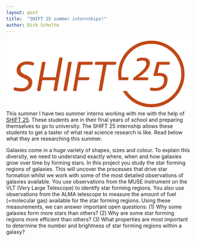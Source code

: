 ```yaml
---
layout: post
title:  "SHIFT 25 summer internships!"
author: Dirk Scholte
---
```

![alt text](/images/SHIFT-25-logo.png)  
This summer I have two summer interns working with me with the help of [SHIFT 25](https://www.shift25.org.uk/). These students are in their final years of school and preparing themselves to go to university. The SHIFT 25 internship allows these students to get a taster of what real science research is like. Read below what they are researching this summer.

Galaxies come in a huge variety of shapes, sizes and colour. To explain this diversity, we need to understand exactly where, when and how galaxies grow over time by forming stars. In this project you study the star forming regions of galaxies. This will uncover the processes that drive star formation whilst we work with some of the most detailed observations of galaxies available. You use observations from the MUSE instrument on the VLT (Very Large Telescope) to identify star forming regions. You also use observations from the ALMA telescope to measure the amount of fuel (=molecular gas) available for the star forming regions. Using these measurements, we can answer important open questions: (1) Why some galaxies form more stars than others? (2) Why are some star forming regions more efficient than others? (3) What properties are most important to determine the number and brightness of star forming regions within a galaxy?

